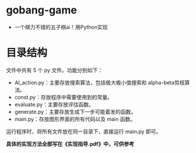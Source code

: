 # gobang-game
- 一个棋力不错的五子棋ai！用Python实现

# 目录结构
文件中共有 5 个 py 文件。功能分别如下：
 - AI_action.py：主要存放搜索算法，包括极大极小值搜索和 alpha-beta剪枝算法。
 - const.py：存放程序中需要使用到的常量。
 - evaluate.py：主要存放评估函数。
 - generate.py：主要存放生成下一步可能着发的函数。
 - main.py：存放图形界面的所有代码以及 main 函数。

运行程序时，将所有文件放在同一目录下，直接运行 main.py 即可。


**具体的实现方法全部写在《实现指导.pdf》中，可供参考**
